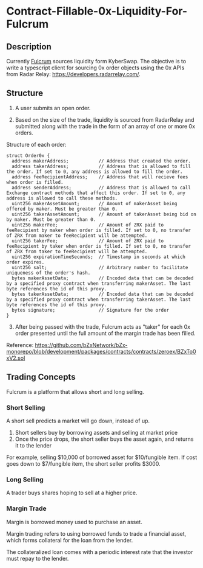 # Contract-Fillable-0x-Liquidity-For-Fulcrum

## Description

Currently [Fulcrum](https://fulcrum.trade/) sources liquidity form KyberSwap. The objective is to write a typescript client for sourcing 0x order objects using the 0x APIs from Radar Relay: https://developers.radarrelay.com/.

## Structure

1. A user submits an open order.

2. Based on the size of the trade, liquidity is sourced from RadarRelay and submitted along with the trade in the form of an array of one or more 0x orders.

Structure of each order:

```
struct Order0x {
  address makerAddress;           // Address that created the order.
  address takerAddress;           // Address that is allowed to fill the order. If set to 0, any address is allowed to fill the order.
  address feeRecipientAddress;    // Address that will recieve fees when order is filled.
  address senderAddress;          // Address that is allowed to call Exchange contract methods that affect this order. If set to 0, any address is allowed to call these methods.
  uint256 makerAssetAmount;       // Amount of makerAsset being offered by maker. Must be greater than 0.
  uint256 takerAssetAmount;       // Amount of takerAsset being bid on by maker. Must be greater than 0.
  uint256 makerFee;               // Amount of ZRX paid to feeRecipient by maker when order is filled. If set to 0, no transfer of ZRX from maker to feeRecipient will be attempted.
  uint256 takerFee;               // Amount of ZRX paid to feeRecipient by taker when order is filled. If set to 0, no transfer of ZRX from taker to feeRecipient will be attempted.
  uint256 expirationTimeSeconds;  // Timestamp in seconds at which order expires.
  uint256 salt;                   // Arbitrary number to facilitate uniqueness of the order's hash.
  bytes makerAssetData;           // Encoded data that can be decoded by a specified proxy contract when transferring makerAsset. The last byte references the id of this proxy.
  bytes takerAssetData;           // Encoded data that can be decoded by a specified proxy contract when transferring takerAsset. The last byte references the id of this proxy.
  bytes signature;                // Signature for the order
}
```

3. After being passed with the trade, Fulcrum acts as "taker" for each 0x order presented until the full amount of the margin trade has been filled.

Reference: https://github.com/bZxNetwork/bZx-monorepo/blob/development/packages/contracts/contracts/zeroex/BZxTo0xV2.sol

## Trading Concepts

Fulcrum is a platform that allows short and long selling.

### Short Selling

A short sell predicts a market will go down, instead of up.

1. Short sellers buy by borrowing assets and selling at market price
2. Once the price drops, the short seller buys the asset again, and returns it to the lender

For example, selling $10,000 of borrowed asset for $10/fungible item. If cost goes down to $7/fungible item, the short seller profits $3000.

### Long Selling

A trader buys shares hoping to sell at a higher price.

### Margin Trade

Margin is borrowed money used to purchase an asset.

Margin trading refers to using borrowed funds to trade a financial asset, which forms collateral for the loan from the lender.

The collateralized loan comes with a periodic interest rate that the investor must repay to the lender.